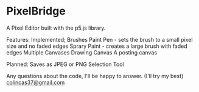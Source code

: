 # PixelBridge
A Pixel Editor built with the p5.js library. 

Features: 
Implemented; 
Brushes
  Paint Pen - sets the brush to a small pixel size and no faded edges 
  Sprary Paint - creates a large brush with faded edges 
Multiple Canvases 
  Drawing Canvas 
  A posting canvas 

Planned:
Saves as JPEG or PNG
Selection Tool 

Any questions about the code, I'll be happy to answer. (I'll try my best)
colincas37@gmail.com

